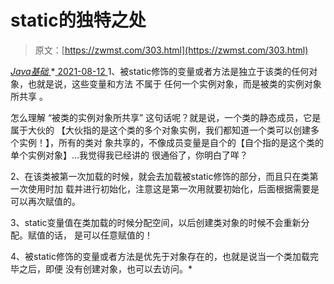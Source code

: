 <!--yml
category: 未分类
date: 0001-01-01 00:00:00
-->

# static的独特之处

> 原文：[https://zwmst.com/303.html](https://zwmst.com/303.html)

   [ *Java基础* ](https://zwmst.com/java%e5%9f%ba%e7%a1%80)*[ <time datetime="2021-08-12T17:16:56+08:00"> 2021-08-12 </time> ](https://zwmst.com/303.html)  1、被static修饰的变量或者方法是独立于该类的任何对象，也就是说，这些变量和方法 不属于 任何一个实例对象，而是被类的实例对象所共享 。

怎么理解 “被类的实例对象所共享” 这句话呢？就是说，一个类的静态成员，它是属于大伙的 【大伙指的是这个类的多个对象实例，我们都知道一个类可以创建多个实例！】，所有的类对 象共享的，不像成员变量是自个的【自个指的是这个类的单个实例对象】…我觉得我已经讲的 很通俗了，你明白了咩？

2、在该类被第一次加载的时候，就会去加载被static修饰的部分，而且只在类第一次使用时加 载并进行初始化，注意这是第一次用就要初始化，后面根据需要是可以再次赋值的。

3、static变量值在类加载的时候分配空间，以后创建类对象的时候不会重新分配。赋值的话， 是可以任意赋值的！

4、被static修饰的变量或者方法是优先于对象存在的，也就是说当一个类加载完毕之后，即便 没有创建对象，也可以去访问。*